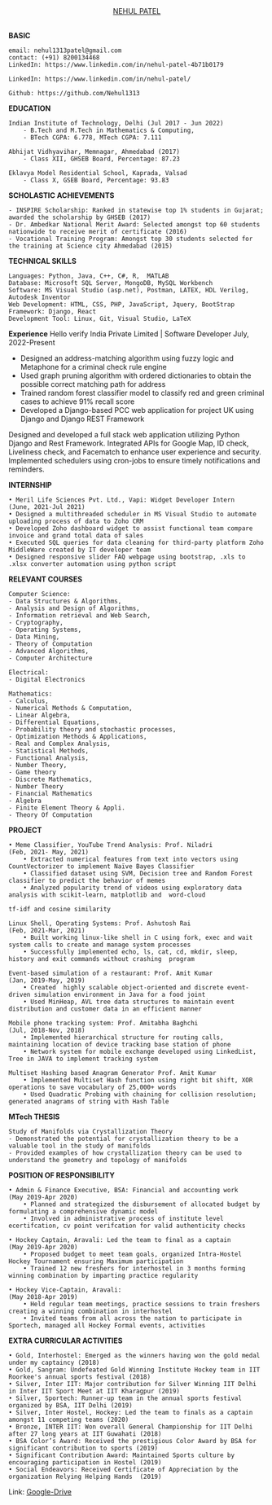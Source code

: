 <center><u>NEHUL PATEL</u></center>
<br>

**BASIC**

    email: nehul1313patel@gmail.com
    contact: (+91) 8200134468
    LinkedIn: https://www.linkedin.com/in/nehul-patel-4b71b0179

    LinkedIn: https://www.linkedin.com/in/nehul-patel/

    Github: https://github.com/Nehul1313

**EDUCATION**

    Indian Institute of Technology, Delhi (Jul 2017 - Jun 2022)
        - B.Tech and M.Tech in Mathematics & Computing,
        - BTech CGPA: 6.778, MTech CGPA: 7.111
     
    Abhijat Vidhyavihar, Memnagar, Ahmedabad (2017)
        - Class XII, GHSEB Board, Percentage: 87.23

    Eklavya Model Residential School, Kaprada, Valsad
        - Class X, GSEB Board, Percentage: 93.83

**SCHOLASTIC ACHIEVEMENTS**

    - INSPIRE Scholarship: Ranked in statewise top 1% students in Gujarat; awarded the scholarship by GHSEB (2017)
    - Dr. Ambedkar National Merit Award: Selected amongst top 60 students nationwide to receive merit of certificate (2016)
    - Vocational Training Program: Amongst top 30 students selected for the training at Science city Ahmedabad (2015) 

**TECHNICAL SKILLS**

    Languages: Python, Java, C++, C#, R,  MATLAB
    Database: Microsoft SQL Server, MongoDB, MySQL Workbench
    Software: MS Visual Studio (asp.net), Postman, LATEX, HDL Verilog, Autodesk Inventor
    Web Development: HTML, CSS, PHP, JavaScript, Jquery, BootStrap
    Framework: Django, React
    Development Tool: Linux, Git, Visual Studio, LaTeX

**Experience**
Hello verify India Private Limited | Software Developer				                   July, 2022-Present

- Designed an address-matching algorithm using fuzzy logic and Metaphone for a criminal check rule engine
- Used graph pruning algorithm with ordered dictionaries to obtain the possible correct matching path for address
- Trained random forest classifier model to classify red and green criminal cases to achieve 91% recall score 
- Developed a Django-based PCC web application for project UK using Django and Django REST Framework


Designed and developed a full stack web application utilizing Python Django and Rest Framework.
Integrated APIs for Google Map, ID check, Liveliness check, and Facematch to enhance user experience and security.
Implemented schedulers using cron-jobs to ensure timely notifications and reminders.

**INTERNSHIP**

    • Meril Life Sciences Pvt. Ltd., Vapi: Widget Developer Intern				     (June, 2021-Jul 2021)
    • Designed a multithreaded scheduler in MS Visual Studio to automate uploading process of data to Zoho CRM
    • Developed Zoho dashboard widget to assist functional team compare invoice and grand total data of sales
    • Executed SQL queries for data cleaning for third-party platform Zoho MiddleWare created by IT developer team
    • Designed responsive slider FAQ webpage using bootstrap, .xls to .xlsx converter automation using python script

**RELEVANT COURSES**

    Computer Science: 
    - Data Structures & Algorithms, 
    - Analysis and Design of Algorithms,
    - Information retrieval and Web Search,
    - Cryptography,
    - Operating Systems,
    - Data Mining,
    - Theory of Computation
    - Advanced Algorithms,
    - Computer Architecture

    Electrical:
    - Digital Electronics 

    Mathematics: 
    - Calculus,
    - Numerical Methods & Computation,
    - Linear Algebra,
    - Differential Equations,
    - Probability theory and stochastic processes,
    - Optimization Methods & Applications,
    - Real and Complex Analysis, 
    - Statistical Methods, 
    - Functional Analysis, 
    - Number Theory, 
    - Game theory
    - Discrete Mathematics,
    - Number Theory
    - Financial Mathematics
    - Algebra
    - Finite Element Theory & Appli.
    - Theory Of Computation

**PROJECT**

    • Meme Classifier, YouTube Trend Analysis: Prof. Niladri 	 			              (Feb, 2021- May, 2021) 
        • Extracted numerical features from text into vectors using CountVectorizer to implement Naïve Bayes Classifier 
        • Classified dataset using SVM, Decision tree and Random Forest classifier to predict the behavior of memes
        • Analyzed popularity trend of videos using exploratory data analysis with scikit-learn, matplotlib and  word-cloud 
    
    tf-idf and cosine similarity

    Linux Shell, Operating Systems: Prof. Ashutosh Rai 					    (Feb, 2021-Mar, 2021) 
        • Built working linux-like shell in C using fork, exec and wait system calls to create and manage system processes 
        • Successfully implemented echo, ls, cat, cd, mkdir, sleep, history and exit commands without crashing  program

    Event-based simulation of a restaurant: Prof. Amit Kumar 			               (Jan, 2019-May, 2019) 
        • Created  highly scalable object-oriented and discrete event-driven simulation environment in Java for a food joint 
        • Used MinHeap, AVL tree data structures to maintain event distribution and customer data in an efficient manner 

    Mobile phone tracking system: Prof. Amitabha Baghchi 				     (Jul, 2018-Nov, 2018) 
        • Implemented hierarchical structure for routing calls, maintaining location of device tracking base station of phone 
        • Network system for mobile exchange developed using LinkedList, Tree in JAVA to implement tracking system

    Multiset Hashing based Anagram Generator Prof. Amit Kumar 
        • Implemented Multiset Hash function using right bit shift, XOR operations to save vocabulary of 25,000+ words 
        • Used Quadratic Probing with chaining for collision resolution; generated anagrams of string with Hash Table

**MTech THESIS**

    Study of Manifolds via Crystallization Theory
    - Demonstrated the potential for crystallization theory to be a valuable tool in the study of manifolds
    - Provided examples of how crystallization theory can be used to understand the geometry and topology of manifolds
    

**POSITION OF RESPONSIBILITY**

    • Admin & Finance Executive, BSA: Financial and accounting work 			    (May 2019-Apr 2020) 
        • Planned and strategized the disbursement of allocated budget by formulating a comprehensive dynamic model 
        • Involved in administrative process of institute level ecertifcation, cv point verifcation for valid authenticity checks
    
    • Hockey Captain, Aravali: Led the team to final as a captain 				    (May 2019-Apr 2020) 
        • Proposed budget to meet team goals, organized Intra-Hostel Hockey Tournament ensuring Maximum participation
        • Trained 12 new freshers for interhostel in 3 months forming winning combination by imparting practice regularity

    • Hockey Vice-Captain, Aravali:  								      (May 2018-Apr 2019) 
        • Held regular team meetings, practice sessions to train freshers creating a winning combination in interhostel
        • Invited teams from all across the nation to participate in Sportech, managed all Hockey Formal events, activities


**EXTRA CURRICULAR ACTIVITIES**

    • Gold, Interhostel: Emerged as the winners having won the gold medal under my captaincy (2018) 
    • Gold, Sangram: Undefeated Gold Winning Institute Hockey team in IIT Roorkee's annual sports festival (2018) 
    • Silver, Inter IIT: Major contribution for Silver Winning IIT Delhi in Inter IIT Sport Meet at IIT Kharagpur (2019) 
    • Silver, Sportech: Runner-up team in the annual sports festival organized by BSA, IIT Delhi (2019) 
    • Silver, Inter Hostel, Hockey: Led the team to finals as a captain amongst 11 competing teams (2020) 
    • Bronze, INTER IIT: Won overall General Championship for IIT Delhi after 27 long years at IIT Guwahati (2018) 
    • BSA Color’s Award: Received the prestigious Color Award by BSA for significant contribution to sports (2019)  
    • Significant Contribution Award: Maintained Sports culture by encouraging participation in Hostel (2019) 
    • Social Endeavors: Received Certificate of Appreciation by the  organization Relying Helping Hands  (2019)

Link: [Google-Drive](https://drive.google.com/drive/folders/1-RPVBKob2tBdBp9u3spcEcXgfKLgKcEb?usp=sharing)







